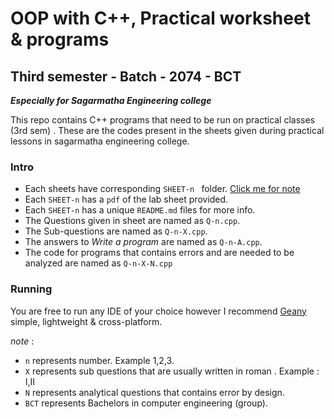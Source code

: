 # OOP with C++, Practical worksheet & programs
## Third semester - Batch - 2074 - BCT
***Especially for Sagarmatha Engineering college***

This repo contains C++ programs that need to be run on practical classes (3rd sem) . These are the codes present in the sheets given during practical lessons in sagarmatha engineering college. 

### Intro

- Each sheets have corresponding `SHEET-n ` folder. [Click me for note](#noted)
- Each `SHEET-n` has a `pdf` of the lab sheet provided.
- Each `SHEET-n` has a unique `README.md` files for more info.
- The Questions given in sheet are named as `Q-n.cpp`.
- The Sub-questions are named as `Q-n-X.cpp`.
- The answers to *Write a program* are named as `Q-n-A.cpp`.
- The code for programs that contains errors and are needed to be analyzed are named as `Q-n-X-N.cpp` 

### Running

You are free to run any IDE of your choice however I recommend [Geany](https://geany.org/) simple, lightweight & cross-platform. 

<a name="noted">*note*</a> :

- `n` represents number. Example 1,2,3.
- `X` represents sub questions that are usually written in roman . Example : I,II
- `N` represents analytical questions that contains error by design.
- `BCT` represents Bachelors in computer engineering (group).

